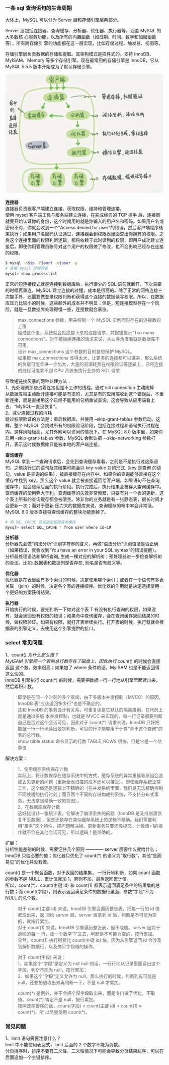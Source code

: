 
### 一条 sql 查询语句的生命周期
大体上，MySQL 可以分为 Server 层和存储引擎层两部分。  

Server 层包括连接器、查询缓存、分析器、优化器、执行器等，涵盖 MySQL 的大多数核 心服务功能，以及所有的内置函数（如日期、时间、数学和加密函数等），所有跨存储引 擎的功能都在这一层实现，比如存储过程、触发器、视图等。

存储引擎层负责数据的存储和提取。其架构模式是插件式的，支持 InnoDB、MyISAM、Memory 等多个存储引擎。现在最常用的存储引擎是 InnoDB，它从 MySQL 5.5.5 版本开始成为了默认存储引擎。  

![MySQL 的基本架构](../images/mysql-basic-01.png)

**连接器**  
连接器负责跟客户端建立连接、获取权限、维持和管理连接。  
使用 mysql 客户端工具与服务端建立连接，在完成经典的 TCP 握手 后，连接器就要开始认证你的身份，这个时候用的就是你输入的用户名和密码。如果用户名或密码不对，你就会收到一个"Access denied for user"的错误，然后客户端程序结束执行；如果用户名密码认证通过，连接器会到权限表里面查出你拥有的权限。之后这个连接里面的权限判断逻辑，都将依赖于此时读到的权限，即用户成功建立连接后，即使你用管理员账号对这个用户的权限做了修改，也不会影响已经存在连接的权限。  
```bash
$ mysql -h$ip -P$port -u$user -p
# 查看 mysql 进程列表
mysql> show processlist
```
正常的短连接模式就是连接到数据库后，执行很少的 SQL 语句就断开，下次需要的时候再重连。MySQL 建立连接的过程，成本是很高的。除了正常的网络连接三次握手外，还需要做登录权限判断和获得这个连接的数据读写权限。所以，在数据库压力比较小的时候，这些额外的成本并不明显；但是，短连接模型存在一个风险，就是一旦数据库处理得慢一些，连接数就会暴涨。  
> max_connections 参数，用来控制一个 MySQL 实例同时存在的连接数的上限  
> 超过这个值，系统就会拒绝接下来的连接请求，并报错提示“Too many connections”。对于被拒绝连接的请求来说，从业务角度看就是数据库不可用。  
> 设计 max_connections 这个参数的目的是想保护 MySQL。  
> 如果把 max_connections 改得太大，让更多的连接都可以进来，那么系统的负载可能会进一步加大，大量的资源耗费在权限验证等逻辑上，已经连接的线程可能拿不到 CPU 资源去执行业务的 SQL 请求

导致短链接风暴的两种处理方法：  
1、先处理调那些占着连接但是不工作的线程，通过 kill connection 主动踢掉  
从数据库端主动断开连接可能是有损的，尤其是有的应用端收到这个错误后，不重新连接，而是直接用这个已经不能用的句柄重试查询。这会导致从应用端看上去，“MySQL一直没恢复”。  
2、减少连接过程的消耗  
跳过权限验证的方法是：重启数据库，并使用 –skip-grant-tables 参数启动。这样，整个 MySQL 会跳过所有的权限验证阶段，包括连接过程和语句执行过程在内。这样风险极高，尤其外网可以访问的情况下。在 MySQL 8.0 版本里，如果你启用 –skip-grant-tables 参数，MySQL 会默认把 --skip-networking 参数打开，表示这时候数据库只能被本地的客户端连接。

**查询缓存**  
MySQL 拿到一个查询请求后，会先到查询缓存看看，之前是不是执行过这条语句。之前执行过的语句及其结果可能会以 key-value 对的形式（key 是查询 的语句，value 是查询的结果），被直接缓存在内存中。如果你的查询能够直接在这个缓存中找到 key，那么这个 value 就会被直接返回给客户端。如果语句不在查询缓存中，就会继续后面的执行阶段。执行完成后，执行结果会被存入查询缓存中。  
查询缓存的使用弊大于利。查询缓存的失效非常频繁，只要有对一个表的更新，这个表上所有的查询缓存都会被清空。除非你的业务就是有一张静态表，很长时间才会更新一次；而对于更新 压力大的数据库来说，查询缓存的命中率会非常低。MySQL 8.0 版本直接将查询缓存的整块功能删掉了。    
```bash
# 用 SQL_CACHE 显式指定使用查询缓存
mysql> select SQL_CACHE * from user where id=10
```

**分析器**  
分析器先会做“词法分析”识别字符串的含义，再做“语法分析”识别语法是否正确（如果错误，就会收到“You have an error in your SQL syntax”的错误提醒）。  
分析器处理语法和解析查询, 生成一棵对应的解析树；预处理器进一步检查解析树的合法。比如: 数据表和数据列是否存在, 别名是否有歧义等。  

**优化器**  
优化器是在表里面有多个索引的时候，决定使用哪个索引；或者在一个语句有多表关联 （join）的时候，决定各个表的连接顺序。优化器的作用就是决定选择使用一个更好的方案获得结果。  

**执行器**  
开始执行的时候，要先判断一下你对这个表 T 有没有执行查询的权限，如果没有，就会返回没有权限的错误；如果命中查询缓存，会在查询缓存返回结果的时候，做权限验证。如果有权限，就打开表继续执行。打开表的时候，执行器就会根据表的引擎定义，去使用这个引擎提供的接口。

### select 常见问题
1、count(*) 为什么那么慢？  
MyISAM 引擎把一个表的总行数存在了磁盘上，因此执行 count(*) 的时候会直接返回 这个数，效率很高；如果加了 where 条件的话，MyISAM 也是不能返回得这么快的。  
InnoDB 引擎执行 count(*) 的时候，需要把数据一行一行地从引擎里面读出来，然后累积计数。
> 即使是在同一个时刻的多个查询，由于多版本并发控制（MVCC）的原因， InnoDB 表“应该返回多少行”也是不确定的。  
> 这和 InnoDB 的事务设计有关系，可重复读是它默认的隔离级别，在代码上就是通过多版 本并发控制，也就是 MVCC 来实现的。每一行记录都要判断自己是否对这个会话可见，因此对于 count(*) 请求来说，InnoDB 只好把数据一行一行地读出依次判断，可见的行才能够用于计算“基于这个查询”的表的总行数。  
> show table status 命令显示的行数 TABLE_ROWS 很快，但是它是一个估算值

解决方案：  
> 1、使用缓存系统保存计数  
> 实际上，将计数保存在缓存系统中的方式，缓存系统的异常重启等原因会造成丢失更新的问题（重新全表扫描的成本还可以接受）。即使缓存系统正常工作，这个值还是逻辑上不精确的（在并发系统里面，我们是无法精确控制不同线程的执行时刻；而且两个不同的存储构成的系统，不支持分布式事务，无法拿到精确一致的视图）。  
> 2、在数据库保存计数  
> 这好比设计一张统计表，它解决了崩溃丢失的问题（InnoDB 是支持崩溃恢复不丢数据），但是还是存在类似缓存系统上的逻辑不精确。我们需要利用“事务”这个特性，把问题解决掉。更新事务只要还没提交，计数值+1的操作就不会在其他会话可见，所以逻辑上是准确的。

扩展：  
分析性能差别的时候，需要记住几个原则 ————  server 层要什么就给什么；InnoDB 只给必要的值；优化器只优化了 count(*) 的语义为“取行数”，其他“显而易见”的优化并没有做。  

count() 是一个聚合函数，对于返回的结果集， 一行行地判断，如果 count 函数的参数不是 NULL，累计值就加 1，否则不加，最后返回累计值。  
所以，count(*)、count(主键 id) 和 count(1) 都表示返回满足条件的结果集的总行数；而 count(字段），则表示返回满足条件的数据行里面，参数“字段”不为 NULL 的总个数。  
> 对于 count(主键 id) 来说，InnoDB 引擎会遍历整张表，把每一行的 id 值都取出来，返 回给 server 层。server 层拿到 id 后，判断是不可能为空的，就按行累加。  
> 对于 count(1) 来说，InnoDB 引擎遍历整张表，但不取值。server 层对于返回的每一 行，放一个数字“1”进去，判断是不可能为空的，按行累加。  
> 显然，count(1) 执行得要比 count(主键 id) 快。因为从引擎返回 id 会涉及到解析数据行，以及拷贝字段值的操作。  
> 
> 对于 count(字段) 来说：  
> 1、如果这个“字段”是定义为 not null 的话，一行行地从记录里面读出这个字段，判断不能为 null，按行累加；   
> 2、如果这个“字段”定义允许为 null，那么执行的时候，判断到有可能是 null，还要把值取出来再判断一下，不是 null 才累加。  
> 
> count(*) 是例外，并不会把全部字段取出来，而是专门做了优化，不取值。count(\*) 肯定不是 null，按行累加。  
> 按照效率排序的话，count(字段) < count(主键 id) < count(1) ≈ count(\*)，所 以尽量使用 count(\*)。

 
### 常见问题
1、limit 语句需要注意什么？  
limit 中不能使用表达式，limit 后面的 2 个数字不能为负数。  
分页排序时，排序不要有二义性，二义性情况下可能会导致分页结果乱序，可以在后面追加一个主键排序。     





